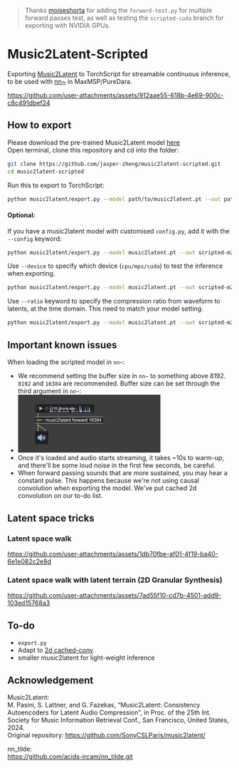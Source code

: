 > Thanks [moiseshorta](https://github.com/moiseshorta) for adding the `forward-test.py` for multiple forward passes test, as well as testing the `scripted-cuda` branch for exporting with NVIDIA GPUs.

# Music2Latent-Scripted

Exporting [Music2Latent](https://github.com/SonyCSLParis/music2latent.git) to TorchScript for streamable continuous inference, to be used with [nn~](https://github.com/acids-ircam/nn_tilde.git) in MaxMSP/PureDara.  



https://github.com/user-attachments/assets/912aae55-618b-4e69-900c-c8c491dbef24




## How to export  

Please download the pre-trained Music2Latent model [here](https://huggingface.co/SonyCSLParis/music2latent)   
Open terminal, clone this repository and cd into the folder:   
```bash
git clone https://github.com/jasper-zheng/music2latent-scripted.git
cd music2latent-scripted
```
Run this to export to TorchScript:  
```bash
python music2latent/export.py --model path/to/music2latent.pt --out path/to/scripted-m2l.ts
```
#### Optional:  
If you have a music2latent model with customised `config.py`, add it with the `--config` keyword:  
```bash
python music2latent/export.py --model music2latent.pt --out scripted-m2l.ts --config config.py
```
Use `--device` to specify which device (`cpu/mps/cuda`) to test the inference when exporting.  
```bash
python music2latent/export.py --model music2latent.pt --out scripted-m2l.ts --device mps
```
Use `--ratio` keyword to specify the compression ratio from waveform to latents, at the time domain. This need to match your model setting.   
```bash
python music2latent/export.py --model music2latent.pt --out scripted-m2l.ts --ratio 4096
```

## Important known issues  
When loading the scripted model in `nn~`:  
 - We recommend setting the buffer size in `nn~` to something above 8192. `8192` and `16384` are recommended. Buffer size can be set through the third argument in `nn~`:  
 - <img src='assets/buffersize.jpg' width = '320px'></img>
 - Once it's loaded and audio starts streaming, it takes ~10s to warm-up, and there'll be some loud noise in the first few seconds, be careful.  
 - When forward passing sounds that are more sustained, you may hear a constant pulse. This happens because we're not using causal convolution when exporting the model. We've put cached 2d convolution on our to-do list.  


## Latent space tricks  

### Latent space walk



https://github.com/user-attachments/assets/1db70fbe-af01-4f19-ba40-6e1e082c2e8d



### Latent space walk with latent terrain (2D Granular Synthesis)  




https://github.com/user-attachments/assets/7ad55f10-cd7b-4501-add9-103ed15768a3






## To-do  
 - `export.py`   
 - Adapt to [2d cached-conv](https://github.com/jasper-zheng/cached_conv2d)  
 - smaller music2latent for light-weight inference  

## Acknowledgement  

Music2Latent:  
M. Pasini, S. Lattner, and G. Fazekas, “Music2Latent: Consistency Autoencoders for Latent Audio Compression”, in Proc. of the 25th Int. Society for Music Information Retrieval Conf., San Francisco, United States, 2024.  
Original repository: https://github.com/SonyCSLParis/music2latent/  

nn_tilde:  
https://github.com/acids-ircam/nn_tilde.git
